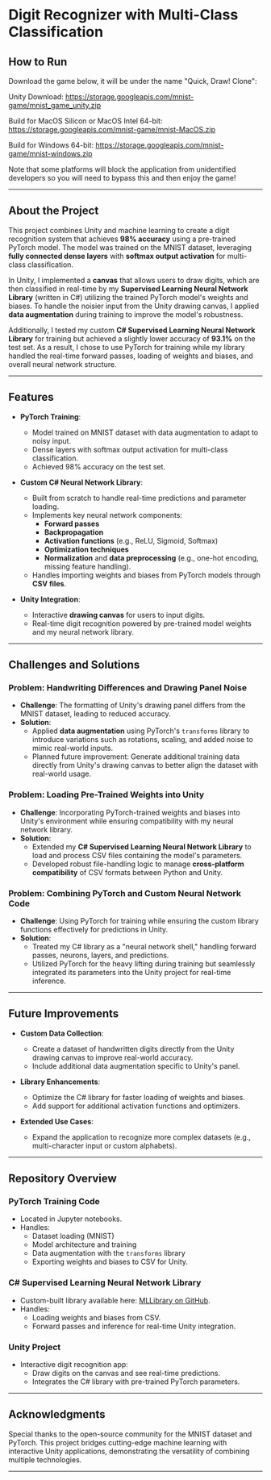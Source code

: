 # Digit Recognizer with Multi-Class Classification

## How to Run

Download the game below, it will be under the name "Quick, Draw! Clone":

Unity Download: https://storage.googleapis.com/mnist-game/mnist_game_unity.zip

Build for MacOS Silicon or MacOS Intel 64-bit: https://storage.googleapis.com/mnist-game/mnist-MacOS.zip

Build for Windows 64-bit: https://storage.googleapis.com/mnist-game/mnist-windows.zip

Note that some platforms will block the application from unidentified developers so you will need to bypass this and then enjoy the game!

---

## About the Project

This project combines Unity and machine learning to create a digit recognition system that achieves **98% accuracy** using a pre-trained PyTorch model. The model was trained on the MNIST dataset, leveraging **fully connected dense layers** with **softmax output activation** for multi-class classification. 

In Unity, I implemented a **canvas** that allows users to draw digits, which are then classified in real-time by my **Supervised Learning Neural Network Library** (written in C#) utilizing the trained PyTorch model's weights and biases. To handle the noisier input from the Unity drawing canvas, I applied **data augmentation** during training to improve the model's robustness.

Additionally, I tested my custom **C# Supervised Learning Neural Network Library** for training but achieved a slightly lower accuracy of **93.1%** on the test set. As a result, I chose to use PyTorch for training while my library handled the real-time forward passes, loading of weights and biases, and overall neural network structure.

---

## Features

- **PyTorch Training**:
  - Model trained on MNIST dataset with data augmentation to adapt to noisy input.
  - Dense layers with softmax output activation for multi-class classification.
  - Achieved 98% accuracy on the test set.

- **Custom C# Neural Network Library**:
  - Built from scratch to handle real-time predictions and parameter loading.
  - Implements key neural network components:
    - **Forward passes**
    - **Backpropagation**
    - **Activation functions** (e.g., ReLU, Sigmoid, Softmax)
    - **Optimization techniques**
    - **Normalization** and **data preprocessing** (e.g., one-hot encoding, missing feature handling).
  - Handles importing weights and biases from PyTorch models through **CSV files**.

- **Unity Integration**:
  - Interactive **drawing canvas** for users to input digits.
  - Real-time digit recognition powered by pre-trained model weights and my neural network library.

---

## Challenges and Solutions

### Problem: Handwriting Differences and Drawing Panel Noise
- **Challenge**: The formatting of Unity's drawing panel differs from the MNIST dataset, leading to reduced accuracy.
- **Solution**:
  - Applied **data augmentation** using PyTorch's `transforms` library to introduce variations such as rotations, scaling, and added noise to mimic real-world inputs.
  - Planned future improvement: Generate additional training data directly from Unity's drawing canvas to better align the dataset with real-world usage.

### Problem: Loading Pre-Trained Weights into Unity
- **Challenge**: Incorporating PyTorch-trained weights and biases into Unity's environment while ensuring compatibility with my neural network library.
- **Solution**:
  - Extended my **C# Supervised Learning Neural Network Library** to load and process CSV files containing the model's parameters.
  - Developed robust file-handling logic to manage **cross-platform compatibility** of CSV formats between Python and Unity.

### Problem: Combining PyTorch and Custom Neural Network Code
- **Challenge**: Using PyTorch for training while ensuring the custom library functions effectively for predictions in Unity.
- **Solution**:
  - Treated my C# library as a "neural network shell," handling forward passes, neurons, layers, and predictions.
  - Utilized PyTorch for the heavy lifting during training but seamlessly integrated its parameters into the Unity project for real-time inference.

---

## Future Improvements

- **Custom Data Collection**:
  - Create a dataset of handwritten digits directly from the Unity drawing canvas to improve real-world accuracy.
  - Include additional data augmentation specific to Unity's panel.

- **Library Enhancements**:
  - Optimize the C# library for faster loading of weights and biases.
  - Add support for additional activation functions and optimizers.

- **Extended Use Cases**:
  - Expand the application to recognize more complex datasets (e.g., multi-character input or custom alphabets).

---

## Repository Overview

### PyTorch Training Code
- Located in Jupyter notebooks.
- Handles:
  - Dataset loading (MNIST)
  - Model architecture and training
  - Data augmentation with the `transforms` library
  - Exporting weights and biases to CSV for Unity.

### C# Supervised Learning Neural Network Library
- Custom-built library available here: [MLLibrary on GitHub](https://github.com/yckamra/MLLibrary).
- Handles:
  - Loading weights and biases from CSV.
  - Forward passes and inference for real-time Unity integration.

### Unity Project
- Interactive digit recognition app:
  - Draw digits on the canvas and see real-time predictions.
  - Integrates the C# library with pre-trained PyTorch parameters.

---

## Acknowledgments

Special thanks to the open-source community for the MNIST dataset and PyTorch. This project bridges cutting-edge machine learning with interactive Unity applications, demonstrating the versatility of combining multiple technologies.

---
